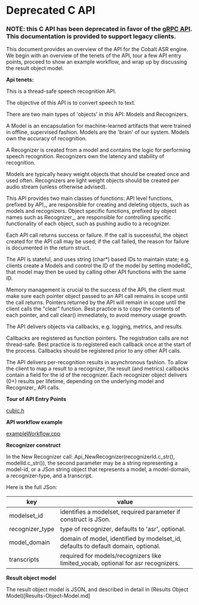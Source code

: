 # Deprecated C API
### NOTE: this C API has been deprecated in favor of the [gRPC API](https://github.com/cobaltspeech/client).  This documentation is provided to support legacy clients.

This document provides an overview of the API for the Cobalt ASR engine. We begin with an overview of the tenets of the API, tour a few API entry points, proceed to show an example workflow, and wrap up by discussing the result object model.

**Api tenets:**

This is a thread-safe speech recognition API.

The objective of this API is to convert speech to text.

There are two main types of 'objects' in this API: Models and Recognizers.

A Model is an encapsulation for machine-learned artifacts that were trained in offline, supervised fashion. Models are the 'brain' of our system. Models own the accuracy of recognition.

A Recognizer is created from a model and contains the logic for performing speech recognition. Recognizers own the latency and stability of recognition.

Models are typically heavy weight objects that should be created once and used often. Recognizers are light weight objects should be created per audio stream (unless otherwise advised).

This API provides two main classes of functions: API level functions, prefixed by API_, are responsible for creating and deleting objects, such as models and recognizers. Object specific functions, prefixed by object names such as Recognizer_, are responsible for controlling specific functionality of each object, such as pushing audio to a recognizer.

Each API call returns success or failure. If the call is successful, the object created for the API call may be used; if the call failed, the reason for failure is documented in the return struct.

The API is stateful, and uses string (char*) based IDs to maintain state; e.g. clients create a Models and control the ID of the model by setting modelIdC, that model may then be used by calling other API functions with the same ID.

Memory management is crucial to the success of the API, the client must make sure each pointer object passed to an API call remains in scope until the call returns. Pointers returned by the API will remain in scope until the client calls the "clear" function. Best practice is to copy the contents of each pointer, and call clear() immediately, to avoid memory usage growth.

The API delivers objects via callbacks, e.g. logging, metrics, and results.

Callbacks are registered as function pointers. The registration calls are not thread-safe. Best practice is to registered each callback once at the start of the process. Callbacks should be registered prior to any other API calls.

The API delivers per-recognition results in asynchronous fashion. To allow the client to map a result to a recognizer, the result (and metrics) callbacks contain a field for the id of the recognizer. Each recognizer object delivers (0+) results per lifetime, depending on the underlying model and Recognizer_ API calls.

**Tour of API Entry Points**

[cubic.h](https://github.com/cobaltspeech/cubic/blob/master/cpp/api/cubic.h)

**API workflow example**

[exampleWorkflow.cpp](https://github.com/cobaltspeech/cubic/blob/master/cpp/client/example_workflow.cpp)

**Recognizer construct**

In the New Recognizer call: Api_NewRecognizer(recognizerId.c_str(), modelId.c_str()), the second parameter may be a string representing a model-id, or a JSon string object that represents a model, a model-domain, a recognizer-type, and a transcript.

Here is the full JSon:

| key | value|
|---|---|
| modelset_id | identifies a modelset, required parameter if construct is JSon.|
| recognizer_type | type of recognizer, defaults to 'asr', optional.|
| model_domain | domain of model, identified by modelset_id, defaults to default domain, optional.|
| transcripts | required for models/recognizers like limited_vocab, optional for asr recognizers.|



**Result object model**

The result object model is JSON, and described in detail in (Results Object Model)[Results-Object-Model.md]
